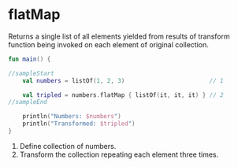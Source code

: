 # flatMap

Returns a single list of all elements yielded from results of transform function being invoked on each element of original collection.

<div class="language-kotlin" theme="idea">

```kotlin
fun main() {

//sampleStart
    val numbers = listOf(1, 2, 3)                        // 1

    val tripled = numbers.flatMap { listOf(it, it, it) } // 2
//sampleEnd

    println("Numbers: $numbers")
    println("Transformed: $tripled")
}
```

</div>

1. Define collection of numbers.
2. Transform the collection repeating each element three times.
